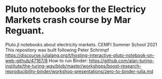 # Pluto notebooks for the Electricy Markets crash course by Mar Reguant.
Pluto.jl notebooks about electricity markets. CEMFI Summer School 2021
This repository was built following Peter Schrimpf https://discourse.julialang.org/t/hosting-interactive-pluto-notebook-on-web-github/47167/8
How to run Binder: https://github.com/alan-turing-institute/the-turing-way/blob/master/workshops/boost-research-reproducibility-binder/workshop-presentations/zero-to-binder-julia.md
